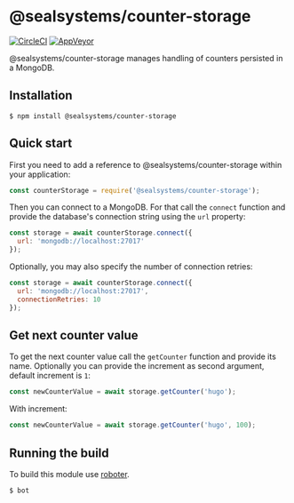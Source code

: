 # @sealsystems/counter-storage

[![CircleCI](https://circleci.com/gh/sealsystems/seal-counter-storage.svg?style=svg)](https://circleci.com/gh/sealsystems/seal-counter-storage)
[![AppVeyor](https://ci.appveyor.com/api/projects/status/nt7hj2kbbd6n2sm9?svg=true)](https://ci.appveyor.com/project/Plossys/seal-counter-storage)

@sealsystems/counter-storage manages handling of counters persisted in a MongoDB.

## Installation

```shell
$ npm install @sealsystems/counter-storage
```

## Quick start

First you need to add a reference to @sealsystems/counter-storage within your application:

```javascript
const counterStorage = require('@sealsystems/counter-storage');
```

Then you can connect to a MongoDB. For that call the `connect` function and provide the database's connection string using the `url` property:

```javascript
const storage = await counterStorage.connect({
  url: 'mongodb://localhost:27017'
});
```

Optionally, you may also specify the number of connection retries:

```javascript
const storage = await counterStorage.connect({
  url: 'mongodb://localhost:27017',
  connectionRetries: 10
});
```

## Get next counter value

To get the next counter value call the `getCounter` function and provide its name. Optionally you can provide the increment as second argument, default increment is `1`:

```javascript
const newCounterValue = await storage.getCounter('hugo');
```

With increment:

```javascript
const newCounterValue = await storage.getCounter('hugo', 100);
```

## Running the build

To build this module use [roboter](https://www.npmjs.com/package/roboter).

```shell
$ bot
```
